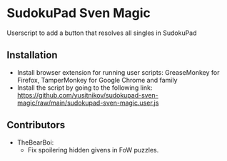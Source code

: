 # SudokuPad Sven Magic
Userscript to add a button that resolves all singles in SudokuPad

## Installation
- Install browser extension for running user scripts: GreaseMonkey for Firefox, TamperMonkey for Google Chrome and family
- Install the script by going to the following link: https://github.com/yusitnikov/sudokupad-sven-magic/raw/main/sudokupad-sven-magic.user.js

## Contributors
- TheBearBoi:
  - Fix spoilering hidden givens in FoW puzzles.
